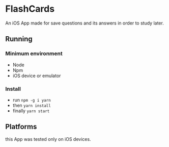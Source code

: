 # FlashCards

An iOS App made for save questions and its answers in order to study later.

## Running

### Minimum environment

- Node
- Npm
- iOS device or emulator

### Install

- run `npm -g i yarn`
- then `yarn install`
- finally `yarn start`

## Platforms

this App was tested only on iOS devices.
